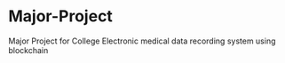 # Major-Project
Major Project for College 
Electronic medical data recording system using blockchain
